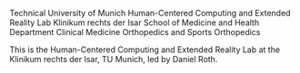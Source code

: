  Technical University of Munich
 Human-Centered Computing and Extended Reality Lab
 Klinikum rechts der Isar
 School of Medicine and Health
 Department Clinical Medicine
 Orthopedics and Sports Orthopedics

This is the Human-Centered Computing and Extended Reality Lab at the Klinikum rechts der Isar, TU Munich, led by Daniel Roth.
